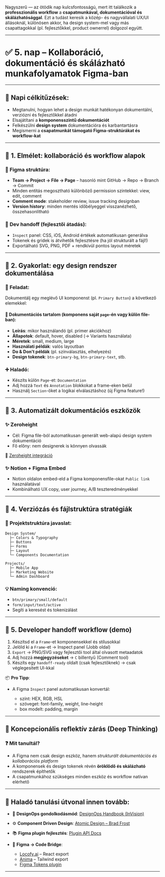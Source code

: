 Nagyszerű — az ötödik nap kulcsfontosságú, mert itt találkozik a **professzionális workflow** a **csapatmunkával, dokumentációval és skálázhatósággal**. Ezt a tudást keresik a közép- és nagyvállalati UX/UI állásoknál, különösen akkor, ha design system-mel vagy más csapattagokkal (pl. fejlesztőkkel, product ownerrel) dolgozol együtt.

---

# ✅ **5. nap – Kollaboráció, dokumentáció és skálázható munkafolyamatok Figma-ban**

---

## 🎯 **Napi célkitűzések:**

* Megtanulni, hogyan lehet a design munkát hatékonyan dokumentálni, verziózni és fejlesztőkkel átadni
* Elsajátítani a **komponensszintű dokumentációt**
* Felkészülni **design system** dokumentációra és karbantartásra
* Megismerni a **csapatmunkát támogató Figma-struktúrákat és workflow-kat**

---

## 📘 **1. Elmélet: kollaboráció és workflow alapok**

### 🔹 **Figma struktúra:**

* **Team → Project → File → Page** – hasonló mint GitHub → Repo → Branch → Commit
* Minden entitás megosztható különböző permission szintekkel: view, edit, comment
* **Comment mode**: stakeholder review, issue tracking designban
* **Version history**: minden mentés időbélyeggel visszanézhető, összehasonlítható

### 🔹 **Dev handoff (fejlesztői átadás):**

* `Inspect` panel: CSS, iOS, Android értékek automatikusan generálva
* Tokenek és gridek is átvihetők fejlesztésre (ha jól strukturált a fájl!)
* Exportálható SVG, PNG, PDF + rendkívül pontos layout méretek

---

## 🧪 **2. Gyakorlat: egy design rendszer dokumentálása**

### 🎯 Feladat:

Dokumentálj egy meglévő UI komponenst (pl. `Primary Button`) a következő elemekkel:

#### 📌 **Dokumentációs tartalom** (komponens saját `page`-én vagy külön file-ban):

* **Leírás**: mikor használandó (pl. primer akciókhoz)
* **Állapotok**: default, hover, disabled (→ Variants használata)
* **Méretek**: small, medium, large
* **Használati példák**: valós layoutban
* **Do & Don't példák** (pl. színválasztás, elhelyezés)
* **Design tokenek**: `btn-primary-bg`, `btn-primary-text`, stb.

### ➕ Haladó:

* Készíts külön `Page`-et: `Documentation`
* Adj hozzá `Text` és `Annotation` blokkokat a frame-eken belül
* Használj `Section`-öket a logikai elválasztáshoz (új Figma feature!)

---

## 🔧 **3. Automatizált dokumentációs eszközök**

### ✨ **Zeroheight**

* Cél: Figma file-ból automatikusan generált web-alapú design system dokumentáció
* Fő előny: nem designerek is könnyen olvassák

🔗 [Zeroheight integráció](https://zeroheight.com/integrations/figma)

### ✨ **Notion + Figma Embed**

* Notion oldalon embed-eld a Figma komponensfile-okat `Public link` használatával
* Kombinálható UX copy, user journey, A/B teszteredményekkel

---

## 🔄 **4. Verziózás és fájlstruktúra stratégiák**

### 💼 **Projektstruktúra javaslat**:

```
Design System/
  ├─ Colors & Typography
  ├─ Buttons
  ├─ Forms
  ├─ Layout
  └─ Components Documentation

Projects/
  ├─ Mobile App
  ├─ Marketing Website
  └─ Admin Dashboard
```

### 💡 **Naming konvenció**:

* `btn/primary/small/default`
* `form/input/text/active`
* Segíti a keresést és tokenizálást

---

## 🤝 **5. Developer handoff workflow (demo)**

1. Készítsd el a `Frame`-et komponensekkel és stílusokkal
2. Jelöld ki a `Frame`-et → Inspect panel (Jobb oldal)
3. `Export` → PNG/SVG vagy fejlesztői tool által olvasott metaadatok
4. Adj hozzá **megjegyzéseket** → `C` billentyű (Comment tool)
5. Készíts egy `handoff-ready` oldalt (csak fejlesztőknek) → csak véglegesített UI-kkal

📦 **Pro Tipp**:

* A Figma `Inspect` panel automatikusan konvertál:

  * színt: HEX, RGB, HSL
  * szöveget: font-family, weight, line-height
  * box modelt: padding, margin

---

## 🧠 **Koncepcionális reflektív zárás (Deep Thinking)**

### ❓ Mit tanultál?

* A Figma nem csak design eszköz, hanem *strukturált dokumentációs és kollaborációs platform*
* A komponensek és design tokenek révén **öröklődő és skálázható** rendszerek építhetők
* A csapatmunkához szükséges minden eszköz és workflow natívan elérhető

---

## 🚀 **Haladó tanulási útvonal innen tovább:**

* 🔄 **DesignOps gondolkodásmód**: [DesignOps Handbook (InVision)](https://www.designbetter.co/designops-handbook)
* ⚙️ **Component Driven Design**: [Atomic Design – Brad Frost](https://bradfrost.com/blog/post/atomic-web-design/)
* 📚 **Figma plugin fejlesztés**: [Plugin API Docs](https://www.figma.com/plugin-docs/intro/)
* 📡 **Figma → Code Bridge**:

  * [Locofy.ai](https://www.locofy.ai/) – React export
  * [Anima](https://www.animaapp.com/) – Tailwind export
  * [Figma Tokens plugin](https://www.figma.com/community/plugin/843461159747178978/Tokens-Studio-for-Figma)

---

